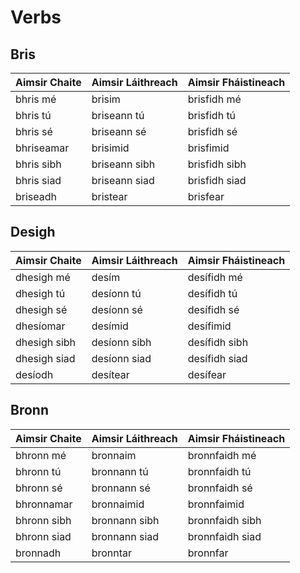 # Verbs

## Bris

| Aimsir Chaite | Aimsir Láithreach | Aimsir Fháistineach |
| ------------- | ----------------- | ------------------- |
| bhris mé      | brisim            | brisfidh mé         |
| bhris tú      | briseann tú       | brisfidh tú         |
| bhris sé      | briseann sé       | brisfidh sé         |
| bhriseamar    | brisimid          | brisfimid           |
| bhris sibh    | briseann sibh     | brisfidh sibh       |
| bhris siad    | briseann siad     | brisfidh siad       |
| briseadh      | bristear          | brisfear            |

## Desigh

| Aimsir Chaite | Aimsir Láithreach | Aimsir Fháistineach |
| ------------- | ----------------- | ------------------- |
| dhesigh mé    | desím             | desífidh mé         |
| dhesigh tú    | desíonn tú        | desífidh tú         |
| dhesigh sé    | desíonn sé        | desífidh sé         |
| dhesíomar     | desímid           | desífimid           |
| dhesigh sibh  | desíonn sibh      | desífidh sibh       |
| dhesigh siad  | desíonn siad      | desífidh siad       |
| desíodh       | desítear          | desífear            |

## Bronn

| Aimsir Chaite | Aimsir Láithreach | Aimsir Fháistineach |
| ------------- | ----------------- | ------------------- |
| bhronn mé     | bronnaim          | bronnfaidh mé       |
| bhronn tú     | bronnann tú       | bronnfaidh tú       |
| bhronn sé     | bronnann sé       | bronnfaidh sé       |
| bhronnamar    | bronnaimid        | bronnfaimid         |
| bhronn sibh   | bronnann sibh     | bronnfaidh sibh     |
| bhronn siad   | bronnann siad     | bronnfaidh siad     |
| bronnadh      | bronntar          | bronnfar            |
